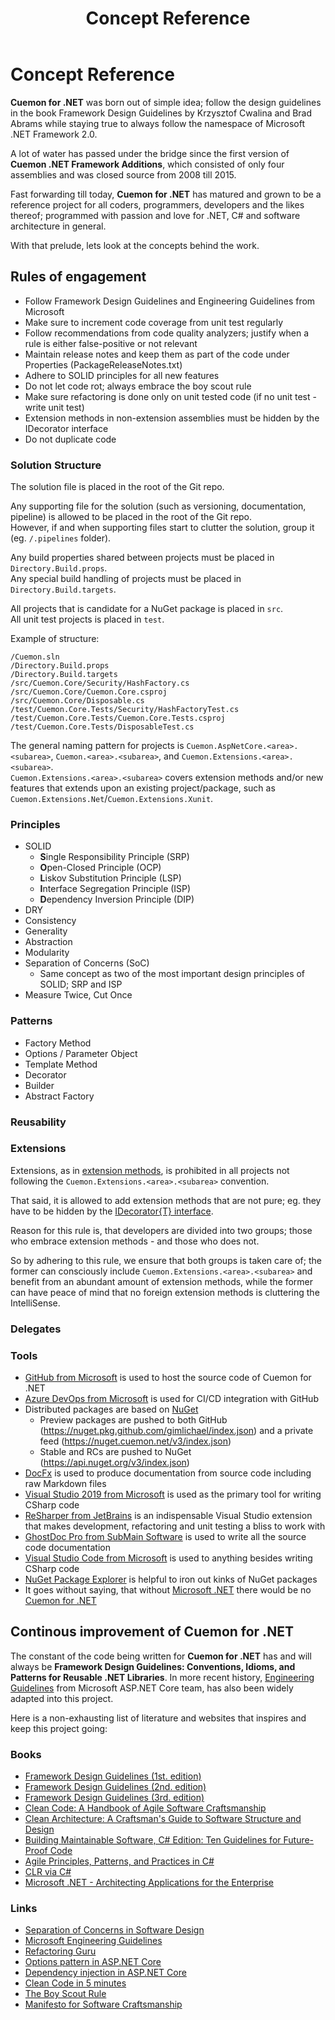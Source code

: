 ﻿---
uid: concept-md
title: Concept Reference
---
# Concept Reference

**Cuemon for .NET** was born out of simple idea; follow the design guidelines in the book Framework Design Guidelines by Krzysztof Cwalina and Brad Abrams while staying true to always follow the namespace of Microsoft .NET Framework 2.0.

A lot of water has passed under the bridge since the first version of **Cuemon .NET Framework Additions**, which consisted of only four assemblies and was closed source from 2008 till 2015.

Fast forwarding till today, **Cuemon for .NET** has matured and grown to be a reference project for all coders, programmers, developers and the likes thereof; programmed with passion and love for .NET, C# and software architecture in general.

With that prelude, lets look at the concepts behind the work.

## Rules of engagement

+ Follow Framework Design Guidelines and Engineering Guidelines from Microsoft
+ Make sure to increment code coverage from unit test regularly
+ Follow recommendations from code quality analyzers; justify when a rule is either false-positive or not relevant
+ Maintain release notes and keep them as part of the code under Properties (PackageReleaseNotes.txt)
+ Adhere to SOLID principles for all new features
+ Do not let code rot; always embrace the boy scout rule
+ Make sure refactoring is done only on unit tested code (if no unit test - write unit test)
+ Extension methods in non-extension assemblies must be hidden by the IDecorator interface
+ Do not duplicate code

### Solution Structure

The solution file is placed in the root of the Git repo.

Any supporting file for the solution (such as versioning, documentation, pipeline) is allowed to be placed in the root of the Git repo.\
However, if and when supporting files start to clutter the solution, group it (eg. `/.pipelines` folder).

Any build properties shared between projects must be placed in `Directory.Build.props`.\
Any special build handling of projects must be placed in `Directory.Build.targets`.

All projects that is candidate for a NuGet package is placed in `src`.\
All unit test projects is placed in `test`.

Example of structure:

```
/Cuemon.sln
/Directory.Build.props
/Directory.Build.targets
/src/Cuemon.Core/Security/HashFactory.cs
/src/Cuemon.Core/Cuemon.Core.csproj
/src/Cuemon.Core/Disposable.cs
/test/Cuemon.Core.Tests/Security/HashFactoryTest.cs
/test/Cuemon.Core.Tests/Cuemon.Core.Tests.csproj
/test/Cuemon.Core.Tests/DisposableTest.cs
```

The general naming pattern for projects is `Cuemon.AspNetCore.<area>.<subarea>`, `Cuemon.<area>.<subarea>`, and `Cuemon.Extensions.<area>.<subarea>`.\
`Cuemon.Extensions.<area>.<subarea>` covers extension methods and/or new features that extends upon an existing project/package, such as `Cuemon.Extensions.Net`/`Cuemon.Extensions.Xunit`.

### Principles

+ SOLID
  + **S**ingle Responsibility Principle (SRP)
  + **O**pen-Closed Principle (OCP)
  + **L**iskov Substitution Principle (LSP)
  + **I**nterface Segregation Principle (ISP)
  + **D**ependency Inversion Principle (DIP)
+ DRY
+ Consistency
+ Generality
+ Abstraction
+ Modularity
+ Separation of Concerns (SoC)
  + Same concept as two of the most important design principles of SOLID; SRP and ISP
+ Measure Twice, Cut Once

### Patterns

+ Factory Method
+ Options / Parameter Object
+ Template Method
+ Decorator
+ Builder
+ Abstract Factory

### Reusability

### Extensions

Extensions, as in [extension methods](https://docs.microsoft.com/en-us/dotnet/csharp/programming-guide/classes-and-structs/extension-methods), is prohibited in all projects not following the `Cuemon.Extensions.<area>.<subarea>` convention.

That said, it is allowed to add extension methods that are not pure; eg. they have to be hidden by the [IDecorator{T} interface](https://github.com/gimlichael/Cuemon/blob/development/src/Cuemon.Core/IDecorator.cs).

Reason for this rule is, that developers are divided into two groups; those who embrace extension methods - and those who does not.

So by adhering to this rule, we ensure that both groups is taken care of; the former can consciously include `Cuemon.Extensions.<area>.<subarea>` and benefit from an abundant amount of extension methods, while the former can have peace of mind that no foreign extension methods is cluttering the IntelliSense.

### Delegates

### Tools

+ [GitHub from Microsoft](https://github.com/) is used to host the source code of Cuemon for .NET
+ [Azure DevOps from Microsoft](https://azure.microsoft.com/en-us/services/devops/) is used for CI/CD integration with GitHub
+ Distributed packages are based on [NuGet](https://www.nuget.org/)
  + Preview packages are pushed to both GitHub (https://nuget.pkg.github.com/gimlichael/index.json) and a private feed (https://nuget.cuemon.net/v3/index.json)
  + Stable and RCs are pushed to NuGet (https://api.nuget.org/v3/index.json)
+ [DocFx](https://github.com/dotnet/docfx) is used to produce documentation from source code including raw Markdown files
+ [Visual Studio 2019 from Microsoft](https://visualstudio.microsoft.com/vs/) is used as the primary tool for writing CSharp code
+ [ReSharper from JetBrains](https://www.jetbrains.com/resharper/) is an indispensable Visual Studio extension that makes development, refactoring and unit testing a bliss to work with
+ [GhostDoc Pro from SubMain Software](https://submain.com/ghostdoc/) is used to write all the source code documentation
+ [Visual Studio Code from Microsoft](https://code.visualstudio.com/) is used to anything besides writing CSharp code
+ [NuGet Package Explorer](https://github.com/NuGetPackageExplorer/NuGetPackageExplorer) is helpful to iron out kinks of NuGet packages
+ It goes without saying, that without [Microsoft .NET](https://dotnet.microsoft.com/) there would be no [Cuemon for .NET](https://github.com/gimlichael/Cuemon)

## Continous improvement of Cuemon for .NET

The constant of the code being written for **Cuemon for .NET** has and will always be **Framework Design Guidelines: Conventions, Idioms, and Patterns for Reusable .NET Libraries**. In more recent history, [Engineering Guidelines](https://github.com/dotnet/aspnetcore/wiki/Engineering-guidelines) from Microsoft ASP.NET Core team, has also been widely adapted into this project.

Here is a non-exhausting list of literature and websites that inspires and keep this project going:

### Books

+ [Framework Design Guidelines (1st. edition)](https://www.amazon.com/Framework-Design-Guidelines-Conventions-Libraries/dp/0321246756)
+ [Framework Design Guidelines (2nd. edition)](https://www.amazon.com/Framework-Design-Guidelines-Conventions-Libraries/dp/0321545613)
+ [Framework Design Guidelines (3rd. edition)](https://www.amazon.com/Framework-Design-Guidelines-Conventions-Addison-Wesley/dp/0135896460)
+ [Clean Code: A Handbook of Agile Software Craftsmanship](https://www.amazon.com/Clean-Code-Handbook-Software-Craftsmanship/dp/0132350882)
+ [Clean Architecture: A Craftsman's Guide to Software Structure and Design](https://www.amazon.com/Clean-Architecture-Craftsmans-Software-Structure/dp/0134494164)
+ [Building Maintainable Software, C# Edition: Ten Guidelines for Future-Proof Code](https://www.amazon.com/Building-Maintainable-Software-Guidelines-Future-Proof-ebook/dp/B01GSRN582)
+ [Agile Principles, Patterns, and Practices in C#](https://www.amazon.com/Agile-Principles-Patterns-Practices-C/dp/0131857258)
+ [CLR via C#](https://www.amazon.com/CLR-via-C-Developer-Reference/dp/0735627045)
+ [Microsoft .NET - Architecting Applications for the Enterprise](https://www.amazon.com/Microsoft-NET-Architecting-Applications-Enterprise/dp/0735685355)

### Links

+ [Separation of Concerns in Software Design](https://nalexn.github.io/separation-of-concerns/)
+ [Microsoft Engineering Guidelines](https://github.com/dotnet/aspnetcore/wiki/Engineering-guidelines)
+ [Refactoring Guru](https://refactoring.guru/design-patterns)
+ [Options pattern in ASP.NET Core](https://docs.microsoft.com/en-us/aspnet/core/fundamentals/configuration/options)
+ [Dependency injection in ASP.NET Core](https://docs.microsoft.com/en-us/aspnet/core/fundamentals/dependency-injection)
+ [Clean Code in 5 minutes](https://issuu.com/softhouse/docs/cleancode_5minutes_120523)
+ [The Boy Scout Rule](https://biratkirat.medium.com/step-8-the-boy-scout-rule-robert-c-martin-uncle-bob-9ac839778385)
+ [Manifesto for Software Craftsmanship](https://manifesto.softwarecraftsmanship.org/)
